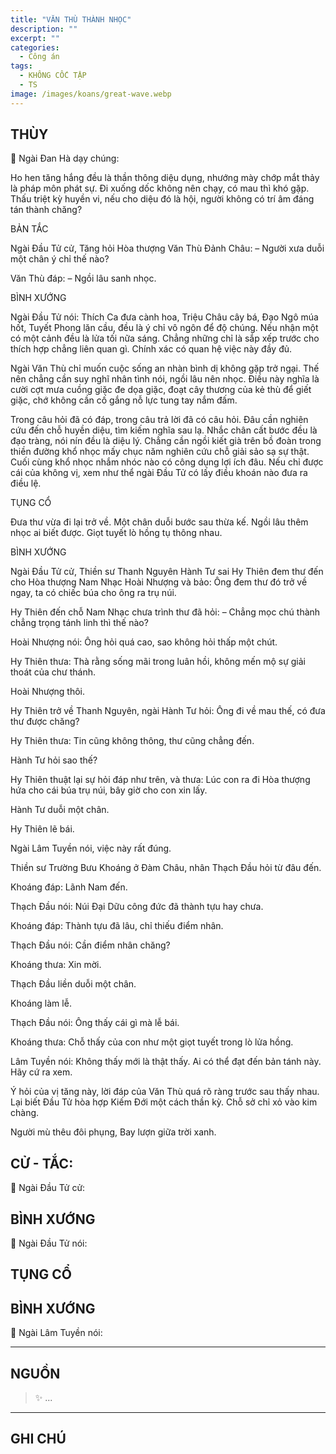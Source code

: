 ```yaml
---
title: "VĂN THÙ THÀNH NHỌC"
description: ""
excerpt: ""
categories:
  - Công án
tags:
  - KHÔNG CỐC TẬP
  - TS 
image: /images/koans/great-wave.webp
---
```


## THÙY

📢 Ngài Đan Hà dạy chúng:

Ho hen tăng hắng đều là thần thông diệu dụng, nhướng mày chớp mắt thảy là pháp môn phát sự. Đi xuống dốc không nên chạy, có mau thì khó gặp. Thấu triệt kỳ huyền vi, nếu cho diệu đó là hội, người không có trí âm đáng tán thành chăng?

BẢN TẮC

Ngài Đầu Tử cử, Tăng hỏi Hòa thượng Văn Thù Đảnh Châu:
– Người xưa duỗi một chân ý chỉ thế nào?

Văn Thù đáp:
– Ngồi lâu sanh nhọc.

BÌNH XƯỚNG

Ngài Đầu Tử nói: Thích Ca đưa cành hoa, Triệu Châu cây bá, Đạo Ngô múa hốt, Tuyết Phong lăn cầu, đều là ý chỉ vô ngôn để độ chúng. Nếu nhận một có một cảnh đều là lửa tối nữa sáng. Chẳng những chỉ là sắp xếp trước cho thích hợp chẳng liên quan gì. Chính xác có quan hệ việc này đầy đủ.

Ngài Văn Thù chỉ muốn cuộc sống an nhàn bình dị không gặp trở ngại. Thế nên chẳng cần suy nghĩ nhân tình nói, ngồi lâu nên nhọc. Điều này nghĩa là cười cợt mưa cuồng giặc đe dọa giặc, đoạt cây thương của kẻ thù để giết giặc, chớ không cần cố gắng nỗ lực tung tay nắm đấm.

Trong câu hỏi đã có đáp, trong câu trả lời đã có câu hỏi. Đâu cần nghiên cứu đến chỗ huyền diệu, tìm kiếm nghĩa sau lạ. Nhắc chân cất bước đều là đạo tràng, nói nín đều là diệu lý. Chẳng cần ngồi kiết già trên bồ đoàn trong thiền đường khổ nhọc mấy chục năm nghiên cứu chỗ giải sảo sạ sự thật. Cuối cùng khổ nhọc nhắm nhóc nào có công dụng lợi ích đâu. Nếu chỉ được cái của không vị, xem như thể ngài Đầu Tử có lấy điều khoán nào đưa ra điều lệ.

TỤNG CỔ

Đưa thư vừa đi lại trở về.
Một chân duỗi bước sau thừa kế.
Ngồi lâu thêm nhọc ai biết được.
Giọt tuyết lò hồng tụ thông nhau.

BÌNH XƯỚNG

Ngài Đầu Tử cử, Thiền sư Thanh Nguyên Hành Tư sai Hy Thiên đem thư đến cho Hòa thượng Nam Nhạc Hoài Nhượng và bảo: Ông đem thư đó trở về ngay, ta có chiếc búa cho ông ra trụ núi.

Hy Thiên đến chỗ Nam Nhạc chưa trình thư đã hỏi:
– Chẳng mọc chú thành chẳng trọng tánh linh thì thế nào?

Hoài Nhượng nói: Ông hỏi quá cao, sao không hỏi thấp một chút.

Hy Thiên thưa: Thà rằng sống mãi trong luân hồi, không mến mộ sự giải thoát của chư thánh.

Hoài Nhượng thôi.

Hy Thiên trở về Thanh Nguyên, ngài Hành Tư hỏi: Ông đi về mau thế, có đưa thư được chăng?

Hy Thiên thưa: Tin cũng không thông, thư cũng chẳng đến.

Hành Tư hỏi sao thế?

Hy Thiên thuật lại sự hỏi đáp như trên, và thưa: Lúc con ra đi Hòa thượng hứa cho cái búa trụ núi, bây giờ cho con xin lấy.

Hành Tư duỗi một chân.

Hy Thiên lẽ bái.

Ngài Lâm Tuyền nói, việc này rất đúng.

Thiền sư Trường Bưu Khoáng ở Đàm Châu, nhân Thạch Đầu hỏi từ đâu đến.

Khoáng đáp: Lãnh Nam đến.

Thạch Đầu nói: Núi Đại Dữu công đức đã thành tựu hay chưa.

Khoáng đáp: Thành tựu đã lâu, chỉ thiếu điểm nhân.

Thạch Đầu nói: Cần điểm nhân chăng?

Khoáng thưa: Xin mời.

Thạch Đầu liền duỗi một chân.

Khoáng làm lễ.

Thạch Đầu nói: Ông thấy cái gì mà lễ bái.

Khoáng thưa: Chỗ thấy của con như một giọt tuyết trong lò lửa hồng.

Lâm Tuyền nói: Không thấy mới là thật thấy. Ai có thể đạt đến bản tánh này. Hãy cứ ra xem.

Ý hỏi của vị tăng này, lời đáp của Văn Thù quá rõ ràng trước sau thấy nhau. Lại biết Đầu Tử hòa hợp Kiếm Đới một cách thần kỳ. Chỗ sở chỉ xỏ vào kim chàng.

Người mù thêu đôi phụng,
Bay lượn giữa trời xanh.

## CỬ - TẮC:

📢 Ngài Đầu Tử cử:

> 

## BÌNH XƯỚNG

📢 Ngài Đầu Tử nói:


## TỤNG CỔ

<blockquote>

</blockquote>

## BÌNH XƯỚNG

📢 Ngài Lâm Tuyền nói:



<hr class="blog-rule" />

## NGUỒN

> ✨ ...

<hr class="blog-rule" />

## GHI CHÚ

[^1]: ⭐️ <a href="/masters/Baizhang-Huaihai" target="_blank">🔗 TS </a>



